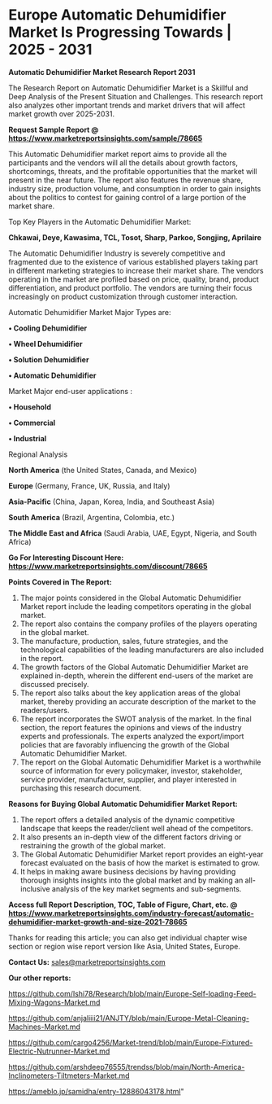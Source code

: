 # Europe Automatic Dehumidifier Market Is Progressing Towards | 2025 - 2031

<strong>Automatic Dehumidifier Market Research Report 2031</strong>

The Research Report on Automatic Dehumidifier Market is a Skillful and Deep Analysis of the Present Situation and Challenges. This research report also analyzes other important trends and market drivers that will affect market growth over 2025-2031.

<strong>Request Sample Report @ <a href=https://www.marketreportsinsights.com/sample/78665>https://www.marketreportsinsights.com/sample/78665</a></strong>

This Automatic Dehumidifier market report aims to provide all the participants and the vendors will all the details about growth factors, shortcomings, threats, and the profitable opportunities that the market will present in the near future. The report also features the revenue share, industry size, production volume, and consumption in order to gain insights about the politics to contest for gaining control of a large portion of the market share.

Top Key Players in the Automatic Dehumidifier Market:

<strong>Chkawai, Deye, Kawasima, TCL, Tosot, Sharp, Parkoo, Songjing, Aprilaire</strong>

The Automatic Dehumidifier Industry is severely competitive and fragmented due to the existence of various established players taking part in different marketing strategies to increase their market share. The vendors operating in the market are profiled based on price, quality, brand, product differentiation, and product portfolio. The vendors are turning their focus increasingly on product customization through customer interaction.

Automatic Dehumidifier Market Major Types are:

<strong>• Cooling Dehumidifier

• Wheel Dehumidifier

• Solution Dehumidifier

• Automatic Dehumidifier</strong>

Market Major end-user applications :

<strong>• Household

• Commercial

• Industrial</strong>

Regional Analysis

</u><strong><b>North America</b></strong> (the United States, Canada, and Mexico)

<strong><b>Europe </b></strong>(Germany, France, UK, Russia, and Italy)

<strong><b>Asia-Pacific</b></strong> (China, Japan, Korea, India, and Southeast Asia)

<strong><b>South America</b></strong> (Brazil, Argentina, Colombia, etc.)

<strong><b>The Middle East and Africa</b></strong> (Saudi Arabia, UAE, Egypt, Nigeria, and South Africa)

<strong>Go For Interesting Discount Here: <a href=https://www.marketreportsinsights.com/discount/78665>https://www.marketreportsinsights.com/discount/78665</a></strong>

<strong>Points Covered in The Report:</strong>
<ol>
  <li>The major points considered in the Global Automatic Dehumidifier Market report include the leading competitors operating in the global market.</li>
  <li>The report also contains the company profiles of the players operating in the global market.</li>
  <li>The manufacture, production, sales, future strategies, and the technological capabilities of the leading manufacturers are also included in the report.</li>
  <li>The growth factors of the Global Automatic Dehumidifier Market are explained in-depth, wherein the different end-users of the market are discussed precisely.</li>
  <li>The report also talks about the key application areas of the global market, thereby providing an accurate description of the market to the readers/users.</li>
  <li>The report incorporates the SWOT analysis of the market. In the final section, the report features the opinions and views of the industry experts and professionals. The experts analyzed the export/import policies that are favorably influencing the growth of the Global Automatic Dehumidifier Market.</li>
  <li>The report on the Global Automatic Dehumidifier Market is a worthwhile source of information for every policymaker, investor, stakeholder, service provider, manufacturer, supplier, and player interested in purchasing this research document.</li>
</ol>
<strong>Reasons for Buying Global Automatic Dehumidifier Market Report:</strong>

<ol>
  <li>The report offers a detailed analysis of the dynamic competitive landscape that keeps the reader/client well ahead of the competitors.</li>
  <li>It also presents an in-depth view of the different factors driving or restraining the growth of the global market.</li>
  <li>The Global Automatic Dehumidifier Market report provides an eight-year forecast evaluated on the basis of how the market is estimated to grow.</li>
  <li>It helps in making aware business decisions by having providing thorough insights insights into the global market and by making an all-inclusive analysis of the key market segments and sub-segments.</li>
</ol>
<strong>Access full Report Description, TOC, Table of Figure, Chart, etc. @ <a href=https://www.marketreportsinsights.com/industry-forecast/automatic-dehumidifier-market-growth-and-size-2021-78665>https://www.marketreportsinsights.com/industry-forecast/automatic-dehumidifier-market-growth-and-size-2021-78665</a></strong>


Thanks for reading this article; you can also get individual chapter wise section or region wise report version like Asia, United States, Europe.

<strong>Contact Us:</strong>
sales@marketreportsinsights.com

<strong>Our other reports:</strong>

<a href=https://github.com/Ishi78/Research/blob/main/Europe-Self-loading-Feed-Mixing-Wagons-Market.md>https://github.com/Ishi78/Research/blob/main/Europe-Self-loading-Feed-Mixing-Wagons-Market.md</a>

<a href=https://github.com/anjaliiii21/ANJTY/blob/main/Europe-Metal-Cleaning-Machines-Market.md>https://github.com/anjaliiii21/ANJTY/blob/main/Europe-Metal-Cleaning-Machines-Market.md</a>

<a href=https://github.com/cargo4256/Market-trend/blob/main/Europe-Fixtured-Electric-Nutrunner-Market.md>https://github.com/cargo4256/Market-trend/blob/main/Europe-Fixtured-Electric-Nutrunner-Market.md</a>

<a href=https://github.com/arshdeep76555/trendss/blob/main/North-America-Inclinometers-Tiltmeters-Market.md>https://github.com/arshdeep76555/trendss/blob/main/North-America-Inclinometers-Tiltmeters-Market.md</a>

<a href=https://ameblo.jp/samidha/entry-12886043178.html>https://ameblo.jp/samidha/entry-12886043178.html</a>"
